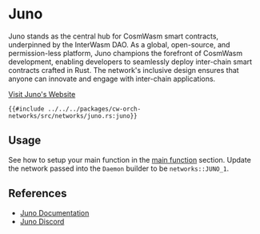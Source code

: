# Juno

Juno stands as the central hub for CosmWasm smart contracts, underpinned by the InterWasm DAO. As a global, open-source, and permission-less platform, Juno champions the forefront of CosmWasm development, enabling developers to seamlessly deploy inter-chain smart contracts crafted in Rust. The network's inclusive design ensures that anyone can innovate and engage with inter-chain applications.

[Visit Juno's Website](https://junonetwork.io/)

```rust,ignore
{{#include ../../../packages/cw-orch-networks/src/networks/juno.rs:juno}}
```

## Usage

See how to setup your main function in the [main function](../contracts/scripting.md#main-function) section. Update the network passed into the `Daemon` builder to be `networks::JUNO_1`.

## References

- [Juno Documentation](https://docs.junonetwork.io/juno/readme)
- [Juno Discord](https://discord.junonetwork.io/)
